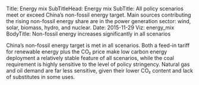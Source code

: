 ﻿Title: Energy mix
SubTitleHead: Energy mix
SubTitle: All policy scenarios meet or exceed China’s non-fossil energy target. Main sources contributing the rising non-fossil energy share are in the power generation sector: wind, solar, biomass, hydro, and nuclear.
Date: 2015-11-29
Viz: energy_mix
BodyTitle: Non-fossil energy increases significantly in all scenarios

China’s non-fossil energy target is met in all scenarios. Both a feed-in tariff for renewable energy plus the CO₂ price make low carbon energy deployment a relatively stable feature of all scenarios, while the coal requirement is highly sensitive to the level of policy stringency. Natural gas and oil demand are far less sensitive, given their lower CO₂ content and lack of substitutes in some uses.

